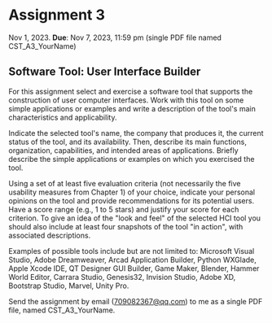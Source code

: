 # Assignment 3

Nov 1, 2023.
**Due**: Nov 7, 2023, 11:59 pm (single PDF file named CST_A3_YourName)

## Software Tool: User Interface Builder
For this assignment select and exercise a software tool that supports the construction of user computer interfaces. Work with this tool on some simple applications or examples and write a description of the tool's main characteristics and applicability.

Indicate the selected tool's name, the company that produces it, the current status of the tool, and its availability. Then, describe its main functions, organization, capabilities, and intended areas of applications. Briefly describe the simple applications or examples on which you exercised the tool.

Using a set of at least five evaluation criteria (not necessarily the five usability measures from Chapter 1) of your choice, indicate your personal opinions on the tool and provide recommendations for its potential users. Have a score range (e.g., 1 to 5 stars) and justify your score for each criterion. To give an idea of the "look and feel" of the selected HCI tool you should also include at least four snapshots of the tool "in action", with associated descriptions.

Examples of possible tools include but are not limited to: Microsoft Visual Studio, Adobe Dreamweaver, Arcad Application Builder, Python WXGlade, Apple Xcode IDE, QT Designer GUI Builder, Game Maker, Blender, Hammer World Editor, Carrara Studio, Genesis32, Invision Studio, Adobe XD, Bootstrap Studio, Marvel, Unity Pro.

Send the assignment by email (709082367@qq.com) to me as a single PDF file, named CST_A3_YourName.